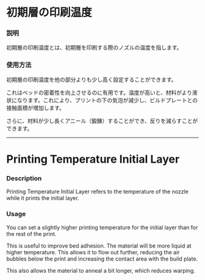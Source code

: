 初期層の印刷温度
====
### **説明**
初期層の印刷温度とは、初期層を印刷する際のノズルの温度を指します。

### **使用方法**
初期層の印刷温度を他の部分よりも少し高く設定することができます。

これはベッドの密着性を向上させるのに有用です。温度が高いと、材料がより液状になります。これにより、プリントの下の気泡が減少し、ビルドプレートとの接触面積が増加します。

さらに、材料が少し長くアニール（鍛錬）することができ、反りを減らすことができます。

---

Printing Temperature Initial Layer
====
### **Description**
Printing Temperature Initial Layer refers to the temperature of the nozzle while it prints the initial layer.

### **Usage**
You can set a slightly higher printing temperature for the initial layer than for the rest of the print.

This is useful to improve bed adhesion. The material will be more liquid at higher temperature. This allows it to flow out further, reducing the air bubbles below the print and increasing the contact area with the build plate. 

This also allows the material to anneal a bit longer, which reduces warping.

